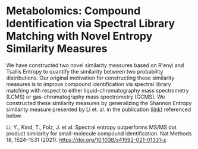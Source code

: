 # Metabolomics: Compound Identification via Spectral Library Matching with Novel Entropy Similarity Measures

We have constructed two novel similarity measures based on R\'enyi and Tsallis Entropy to quantify the similarity between two probability distributions. Our original motivation for constructing these similarity measures is to improve compound identification via spectral library matching with respect to either liquid-chromatography mass spectrometry (LCMS) or gas-chromatography mass spectrometry (GCMS). We constructed these similarity measures by generalizing the Shannon Entropy similarity measure presented by Li et. al. in the publication ([link](https://www.nature.com/articles/s41592-021-01331-z#citeas)) referenced below.

Li, Y., Kind, T., Folz, J. et al. Spectral entropy outperforms MS/MS dot product similarity for small-molecule compound identification. Nat Methods 18, 1524–1531 (2021). https://doi.org/10.1038/s41592-021-01331-z



